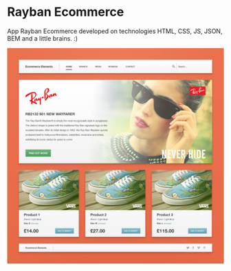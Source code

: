 # Rayban Ecommerce
App Rayban Ecommerce developed on technologies HTML, CSS, JS, JSON, BEM and a little brains. :)

![alt tag](https://raw.githubusercontent.com/andrbee/Rayban-Ecommerce/master/img/ui_ecommerce.jpg)
